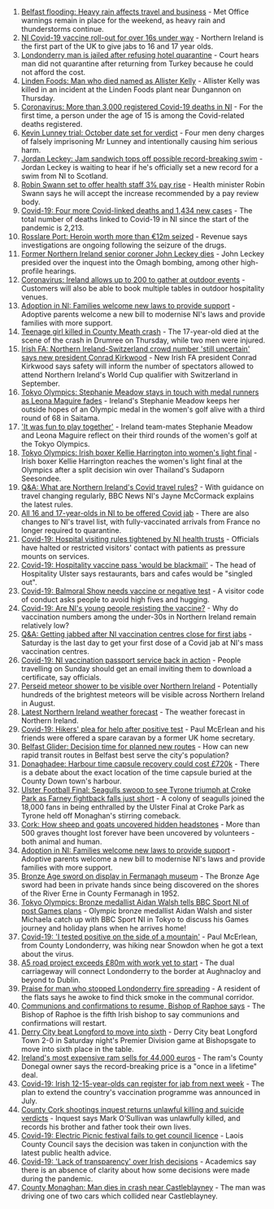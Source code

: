 1. [Belfast flooding: Heavy rain affects travel and business](https://www.bbc.co.uk/news/uk-northern-ireland-58116693) - Met Office warnings remain in place for the weekend, as heavy rain and thunderstorms continue.
2. [NI Covid-19 vaccine roll-out for over 16s under way](https://www.bbc.co.uk/news/uk-northern-ireland-58105372) - Northern Ireland is the first part of the UK to give jabs to 16 and 17 year olds.
3. [Londonderry man is jailed after refusing hotel quarantine](https://www.bbc.co.uk/news/uk-northern-ireland-foyle-west-58119663) - Court hears man did not quarantine after returning from Turkey because he could not afford the cost.
4. [Linden Foods: Man who died named as Allister Kelly](https://www.bbc.co.uk/news/uk-northern-ireland-58113728) - Allister Kelly was killed in an incident at the Linden Foods plant near Dungannon on Thursday.
5. [Coronavirus: More than 3,000 registered Covid-19 deaths in NI](https://www.bbc.co.uk/news/uk-northern-ireland-58112415) - For the first time, a person under the age of 15 is among the Covid-related deaths registered.
6. [Kevin Lunney trial: October date set for verdict](https://www.bbc.co.uk/news/uk-northern-ireland-58119816) - Four men deny charges of falsely imprisoning Mr Lunney and intentionally causing him serious harm.
7. [Jordan Leckey: Jam sandwich tops off possible record-breaking swim](https://www.bbc.co.uk/news/uk-northern-ireland-58121247) - Jordan Leckey is waiting to hear if he's officially set a new record for a swim from NI to Scotland.
8. [Robin Swann set to offer health staff 3% pay rise](https://www.bbc.co.uk/news/uk-northern-ireland-58114231) - Health minister Robin Swann says he will accept the increase recommended by a pay review body.
9. [Covid-19: Four more Covid-linked deaths and 1,434 new cases](https://www.bbc.co.uk/news/uk-northern-ireland-58119813) - The total number of deaths linked to Covid-19 in NI since the start of the pandemic is 2,213.
10. [Rosslare Port: Heroin worth more than €12m seized](https://www.bbc.co.uk/news/world-europe-58113729) - Revenue says investigations are ongoing following the seizure of the drugs.
11. [Former Northern Ireland senior coroner John Leckey dies](https://www.bbc.co.uk/news/uk-northern-ireland-58114230) - John Leckey presided over the inquest into the Omagh bombing, among other high-profile hearings.
12. [Coronavirus: Ireland allows up to 200 to gather at outdoor events](https://www.bbc.co.uk/news/world-europe-58116692) - Customers will also be able to book multiple tables in outdoor hospitality venues.
13. [Adoption in NI: Families welcome new laws to provide support](https://www.bbc.co.uk/news/uk-northern-ireland-politics-56324095) - Adoptive parents welcome a new bill to modernise NI's laws and provide families with more support.
14. [Teenage girl killed in County Meath crash](https://www.bbc.co.uk/news/world-europe-58112411) - The 17-year-old died at the scene of the crash in Drumree on Thursday, while two men were injured.
15. [Irish FA: Northern Ireland-Switzerland crowd number 'still uncertain' says new president Conrad Kirkwood](https://www.bbc.co.uk/sport/football/58108287) - New Irish FA president Conrad Kirkwood says safety will inform the number of spectators allowed to attend Northern Ireland's World Cup qualifier with Switzerland in September.
16. [Tokyo Olympics: Stephanie Meadow stays in touch with medal runners as Leona Maguire fades](https://www.bbc.co.uk/sport/olympics/58086725) - Ireland's Stephanie Meadow keeps her outside hopes of an Olympic medal in the women's golf alive with a third round of 68 in Saitama.
17. ['It was fun to play together'](https://www.bbc.co.uk/sport/av/olympics/58111571) - Ireland team-mates Stephanie Meadow and Leona Maguire reflect on their third rounds of the women's golf at the Tokyo Olympics.
18. [Tokyo Olympics: Irish boxer Kellie Harrington into women's light final](https://www.bbc.co.uk/sport/olympics/58097115) - Irish boxer Kellie Harrington reaches the women's light final at the Olympics after a split decision win over Thailand's Sudaporn Seesondee.
19. [Q&A: What are Northern Ireland's Covid travel rules?](https://www.bbc.co.uk/news/uk-northern-ireland-56833342) - With guidance on travel changing regularly, BBC News NI's Jayne McCormack explains the latest rules.
20. [All 16 and 17-year-olds in NI to be offered Covid jab](https://www.bbc.co.uk/news/uk-northern-ireland-58090121) - There are also changes to NI's travel list, with fully-vaccinated arrivals from France no longer required to quarantine.
21. [Covid-19: Hospital visiting rules tightened by NI health trusts](https://www.bbc.co.uk/news/uk-northern-ireland-58088267) - Officials have halted or restricted visitors' contact with patients as pressure mounts on services.
22. [Covid-19: Hospitality vaccine pass 'would be blackmail'](https://www.bbc.co.uk/news/uk-northern-ireland-58084640) - The head of Hospitality Ulster says restaurants, bars and cafes would be "singled out".
23. [Covid-19: Balmoral Show needs vaccine or negative test](https://www.bbc.co.uk/news/uk-northern-ireland-58088145) - A visitor code of conduct asks people to avoid high fives and hugging.
24. [Covid-19: Are NI's young people resisting the vaccine?](https://www.bbc.co.uk/news/uk-northern-ireland-57975927) - Why do vaccination numbers among the under-30s in Northern Ireland remain relatively low?
25. [Q&A: Getting jabbed after NI vaccination centres close for first jabs](https://www.bbc.co.uk/news/uk-northern-ireland-politics-57986801) - Saturday is the last day to get your first dose of a Covid jab at NI's mass vaccination centres.
26. [Covid-19: NI vaccination passport service back in action](https://www.bbc.co.uk/news/uk-northern-ireland-58024225) - People travelling on Sunday should get an email inviting them to download a certificate, say officials.
27. [Perseid meteor shower to be visible over Northern Ireland](https://www.bbc.co.uk/news/uk-northern-ireland-58090973) - Potentially hundreds of the brightest meteors will be visible across Northern Ireland in August.
28. [Latest Northern Ireland weather forecast](https://www.bbc.co.uk/news/uk-northern-ireland-26018439) - The weather forecast in Northern Ireland.
29. [Covid-19: Hikers' plea for help after positive test](https://www.bbc.co.uk/news/uk-northern-ireland-58075183) - Paul McErlean and his friends were offered a spare caravan by a former UK home secretary.
30. [Belfast Glider: Decision time for planned new routes](https://www.bbc.co.uk/news/uk-northern-ireland-politics-58005194) - How can new rapid transit routes in Belfast best serve the city's population?
31. [Donaghadee: Harbour time capsule recovery could cost £720k](https://www.bbc.co.uk/news/uk-northern-ireland-58034552) - There is a debate about the exact location of the time capsule buried at the County Down town's harbour.
32. [Ulster Football Final: Seagulls swoop to see Tyrone triumph at Croke Park as Farney fightback falls just short](https://www.bbc.co.uk/sport/gaelic-games/58047181) - A colony of seagulls joined the 18,000 fans in being enthralled by the Ulster Final at Croke Park as Tyrone held off Monaghan's stirring comeback.
33. [Cork: How sheep and goats uncovered hidden headstones](https://www.bbc.co.uk/news/world-europe-58026027) - More than 500 graves thought lost forever have been uncovered by volunteers - both animal and human.
34. [Adoption in NI: Families welcome new laws to provide support](https://www.bbc.co.uk/news/uk-northern-ireland-58117985) - Adoptive parents welcome a new bill to modernise NI's laws and provide families with more support.
35. [Bronze Age sword on display in Fermanagh museum](https://www.bbc.co.uk/news/uk-northern-ireland-58093268) - The Bronze Age sword had been in private hands since being discovered on the shores of the River Erne in County Fermanagh in 1952.
36. [Tokyo Olympics: Bronze medallist Aidan Walsh tells BBC Sport NI of post Games plans](https://www.bbc.co.uk/sport/av/olympics/58102188) - Olympic bronze medallist Aidan Walsh and sister Michaela catch up with BBC Sport NI in Tokyo to discuss his Games journey and holiday plans when he arrives home!
37. [Covid-19: 'I tested positive on the side of a mountain'](https://www.bbc.co.uk/news/uk-northern-ireland-58093265) - Paul McErlean, from County Londonderry, was hiking near Snowdon when he got a text about the virus.
38. [A5 road project exceeds £80m with work yet to start](https://www.bbc.co.uk/news/uk-northern-ireland-58090116) - The dual carriageway will connect Londonderry to the border at Aughnacloy and beyond to Dublin.
39. [Praise for man who stopped Londonderry fire spreading](https://www.bbc.co.uk/news/uk-northern-ireland-foyle-west-58057183) - A resident of the flats says he awoke to find thick smoke in the communal corridor.
40. [Communions and confirmations to resume, Bishop of Raphoe says](https://www.bbc.co.uk/news/world-europe-58054520) - The Bishop of Raphoe is the fifth Irish bishop to say communions and confirmations will restart.
41. [Derry City beat Longford to move into sixth](https://www.bbc.co.uk/sport/football/58022304) - Derry City beat Longford Town 2-0 in Saturday night's Premier Division game at Bishopsgate to move into sixth place in the table.
42. [Ireland's most expensive ram sells for 44,000 euros](https://www.bbc.co.uk/news/uk-northern-ireland-foyle-west-58098328) - The ram's County Donegal owner says the record-breaking price is a "once in a lifetime" deal.
43. [Covid-19: Irish 12-15-year-olds can register for jab from next week](https://www.bbc.co.uk/news/world-europe-58102051) - The plan to extend the country's vaccination programme was announced in July.
44. [County Cork shootings inquest returns unlawful killing and suicide verdicts](https://www.bbc.co.uk/news/world-europe-58091329) - Inquest says Mark O’Sullivan was unlawfully killed, and records his brother and father took their own lives.
45. [Covid-19: Electric Picnic festival fails to get council licence](https://www.bbc.co.uk/news/world-europe-58093962) - Laois County Council says the decision was taken in conjunction with the latest public health advice.
46. [Covid-19: 'Lack of transparency' over Irish decisions](https://www.bbc.co.uk/news/world-europe-58078133) - Academics say there is an absence of clarity about how some decisions were made during the pandemic.
47. [County Monaghan: Man dies in crash near Castleblayney](https://www.bbc.co.uk/news/world-europe-58084003) - The man was driving one of two cars which collided near Castleblayney.
